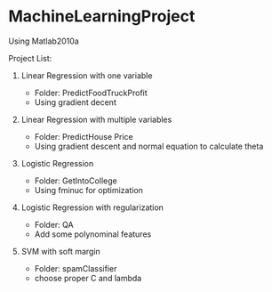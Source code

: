 # MachineLearningProject

Using Matlab2010a

Project List:


1. Linear Regression with one variable
 	- Folder: PredictFoodTruckProfit
 	-  Using gradient decent

2. Linear Regression with multiple variables
	- Folder: PredictHouse Price
	-  Using gradient descent and normal equation to calculate theta

3. Logistic Regression
	- Folder: GetIntoCollege
	-  Using fminuc for optimization

4. Logistic Regression with regularization
	- Folder: QA
	-  Add some polynominal features

5. SVM with soft margin
	- Folder: spamClassifier
	- choose proper C and lambda
